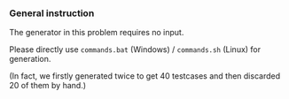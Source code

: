 ### General instruction

The generator in this problem requires no input.

Please directly use `commands.bat` (Windows) / `commands.sh` (Linux) for generation.

(In fact, we firstly generated twice to get 40 testcases and then discarded 20 of them by hand.)
